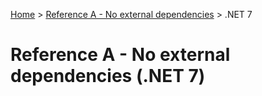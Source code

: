 [Home](/) > [Reference A - No external dependencies](../) > .NET 7

# Reference A - No external dependencies (.NET 7)
